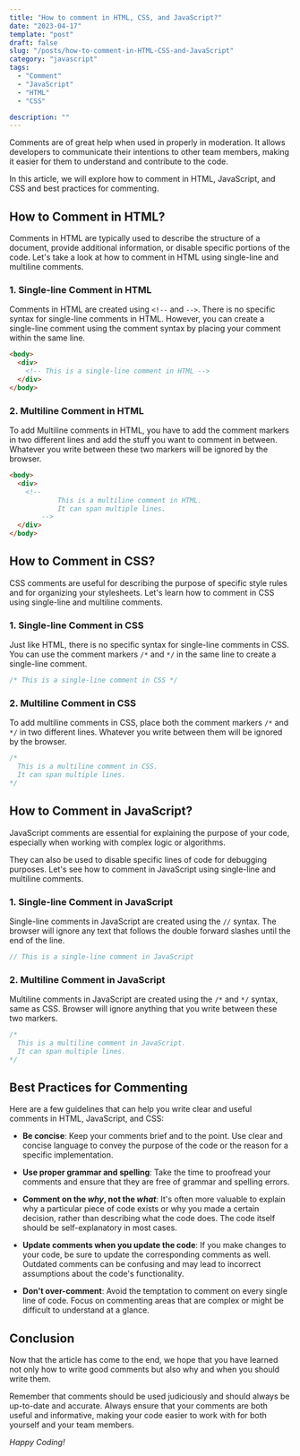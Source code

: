 ```yaml
---
title: "How to comment in HTML, CSS, and JavaScript?"
date: "2023-04-17"
template: "post"
draft: false
slug: "/posts/how-to-comment-in-HTML-CSS-and-JavaScript"
category: "javascript"
tags:
  - "Comment"
  - "JavaScript"
  - "HTML"
  - "CSS"

description: ""
---
```


Comments are of great help when used in properly in moderation. It allows developers to communicate their intentions to other team members, making it easier for them to understand and contribute to the code.

In this article, we will explore how to comment in HTML, JavaScript, and CSS and best practices for commenting.

## How to Comment in HTML?

Comments in HTML are typically used to describe the structure of a document, provide additional information, or disable specific portions of the code. Let's take a look at how to comment in HTML using single-line and multiline comments.

### 1. Single-line Comment in HTML

Comments in HTML are created using `<!--` and `-->`. There is no specific syntax for single-line comments in HTML. However, you can create a single-line comment using the comment syntax by placing your comment within the same line.

```html
<body>
  <div>
    <!-- This is a single-line comment in HTML -->
  </div>
</body>
```

### 2. Multiline Comment in HTML

To add Multiline comments in HTML, you have to add the comment markers in two different lines and add the stuff you want to comment in between. Whatever you write between these two markers will be ignored by the browser.

```html
<body>
  <div>
    <!--
            This is a multiline comment in HTML.
            It can span multiple lines.
        -->
  </div>
</body>
```

## How to Comment in CSS?

CSS comments are useful for describing the purpose of specific style rules and for organizing your stylesheets. Let's learn how to comment in CSS using single-line and multiline comments.

### 1. Single-line Comment in CSS

Just like HTML, there is no specific syntax for single-line comments in CSS. You can use the comment markers `/*` and `*/` in the same line to create a single-line comment.

```css
/* This is a single-line comment in CSS */
```

### 2. Multiline Comment in CSS

To add multiline comments in CSS, place both the comment markers `/*` and `*/` in two different lines. Whatever you write between them will be ignored by the browser.

```css
/*
  This is a multiline comment in CSS.
  It can span multiple lines.
*/
```

## How to Comment in JavaScript?

JavaScript comments are essential for explaining the purpose of your code, especially when working with complex logic or algorithms.

They can also be used to disable specific lines of code for debugging purposes. Let's see how to comment in JavaScript using single-line and multiline comments.

### 1. Single-line Comment in JavaScript

Single-line comments in JavaScript are created using the `//` syntax. The browser will ignore any text that follows the double forward slashes until the end of the line.

```javascript
// This is a single-line comment in JavaScript
```

### 2. Multiline Comment in JavaScript

Multiline comments in JavaScript are created using the `/*` and `*/` syntax, same as CSS. Browser will ignore anything that you write between these two markers.

```javascript
/*
  This is a multiline comment in JavaScript.
  It can span multiple lines.
*/
```

## Best Practices for Commenting

Here are a few guidelines that can help you write clear and useful comments in HTML, JavaScript, and CSS:

- **Be concise**: Keep your comments brief and to the point. Use clear and concise language to convey the purpose of the code or the reason for a specific implementation.

- **Use proper grammar and spelling**: Take the time to proofread your comments and ensure that they are free of grammar and spelling errors.

- **Comment on the _why_, not the _what_**: It's often more valuable to explain why a particular piece of code exists or why you made a certain decision, rather than describing what the code does. The code itself should be self-explanatory in most cases.

- **Update comments when you update the code**: If you make changes to your code, be sure to update the corresponding comments as well. Outdated comments can be confusing and may lead to incorrect assumptions about the code's functionality.

- **Don't over-comment**: Avoid the temptation to comment on every single line of code. Focus on commenting areas that are complex or might be difficult to understand at a glance.

## Conclusion

Now that the article has come to the end, we hope that you have learned not only how to write good comments but also why and when you should write them.

Remember that comments should be used judiciously and should always be up-to-date and accurate. Always ensure that your comments are both useful and informative, making your code easier to work with for both yourself and your team members.

_Happy Coding!_
